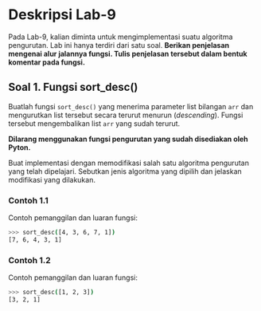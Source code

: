 # Deskripsi Lab-9
Pada Lab-9, kalian diminta untuk mengimplementasi suatu algoritma pengurutan. Lab ini hanya terdiri dari satu soal.
**Berikan penjelasan mengenai alur jalannya fungsi. Tulis penjelasan tersebut dalam bentuk komentar pada fungsi.**


## Soal 1. Fungsi sort_desc()
Buatlah fungsi `sort_desc()` yang menerima parameter list bilangan `arr` dan mengurutkan list tersebut secara terurut menurun (*descending*).
Fungsi tersebut mengembalikan list `arr` yang sudah terurut.


**Dilarang menggunakan fungsi pengurutan yang sudah disediakan oleh Pyton.**


Buat implementasi dengan memodifikasi salah satu algoritma pengurutan yang telah dipelajari.
Sebutkan jenis algoritma yang dipilih dan jelaskan modifikasi yang dilakukan.


### Contoh 1.1
Contoh pemanggilan dan luaran fungsi:
```sh
>>> sort_desc([4, 3, 6, 7, 1])
[7, 6, 4, 3, 1]
```

### Contoh 1.2
Contoh pemanggilan dan luaran fungsi:
```sh
>>> sort_desc([1, 2, 3])
[3, 2, 1]
```
